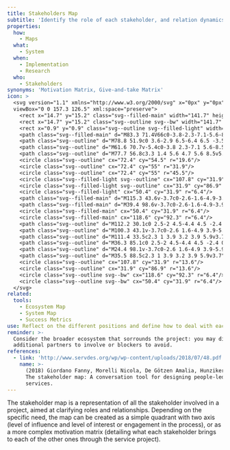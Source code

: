 ```yaml
---
title: Stakeholders Map
subtitle: 'Identify the role of each stakeholder, and relation dynamics'
properties:
  how:
    - Maps
  what:
    - System
  when:
    - Implementation
    - Research
  who:
    - Stakeholders
synonyms: 'Motivation Matrix, Give-and-take Matrix'
icon: >
  <svg version="1.1" xmlns="http://www.w3.org/2000/svg" x="0px" y="0px"
  viewBox="0 0 157.3 126.5" xml:space="preserve">
    <rect x="14.7" y="15.2" class="svg--filled-main" width="141.7" height="110.4"/>
    <rect x="14.7" y="15.2" class="svg--outline svg--bw" width="141.7" height="110.4"/>
    <rect x="0.9" y="0.9" class="svg--outline svg--filled-light" width="140.3" height="110.9"/>
    <path class="svg--filled-main" d="M83.3 71.4V66c0-3.8-2.3-7.1-5.6-8.5H67.2c-3.3 1.4-5.6 4.7-5.6 8.5v5.4c0 0 4.4 2.8 10.9 2.8S83.3 71.4 83.3 71.4z"/>
    <path class="svg--outline" d="M78.8 51.9c0 3.6-2.9 6.5-6.4 6.5 -3.5 0-6.4-2.9-6.4-6.5v-2.2c0-3.6 2.9-6.5 6.4-6.5 3.5 0 6.4 2.9 6.4 6.5V51.9z"/>
    <path class="svg--outline" d="M61.6 70.7v-5.4c0-3.8 2.3-7.1 5.6-8.5"/>
    <path class="svg--outline" d="M77.7 56.8c3.3 1.4 5.6 4.7 5.6 8.5v5.4"/>
    <circle class="svg--outline" cx="72.4" cy="54.5" r="19.6"/>
    <circle class="svg--outline" cx="72.4" cy="55" r="31.9"/>
    <circle class="svg--outline" cx="72.4" cy="55" r="45.5"/>
    <circle class="svg--filled-light svg--outline" cx="107.8" cy="31.9" r="13.6"/>
    <circle class="svg--filled-light svg--outline" cx="31.9" cy="86.9" r="13.6"/>
    <circle class="svg--filled-light" cx="50.4" cy="31.9" r="6.4"/>
    <path class="svg--filled-main" d="M115.3 43.6v-3.7c0-2.6-1.6-4.9-3.9-5.9h-7.2c-2.3 1-3.9 3.2-3.9 5.9v3.7c0 0 3.1 1.9 7.5 1.9C112.2 45.5 115.3 43.6 115.3 43.6z"/>
    <path class="svg--filled-main" d="M39.4 98.6v-3.7c0-2.6-1.6-4.9-3.9-5.9h-7.2c-2.3 1-3.9 3.2-3.9 5.9v3.7c0 0 3.1 1.9 7.5 1.9C36.3 100.5 39.4 98.6 39.4 98.6z"/>
    <circle class="svg--filled-main" cx="50.4" cy="31.9" r="6.4"/>
    <circle class="svg--filled-main" cx="118.6" cy="92.3" r="6.4"/>
    <path class="svg--outline" d="M112.2 30.1c0 2.5-2 4.5-4.4 4.5 -2.4 0-4.4-2-4.4-4.5v-1.5c0-2.5 2-4.5 4.4-4.5 2.4 0 4.4 2 4.4 4.5V30.1z"/>
    <path class="svg--outline" d="M100.3 43.1v-3.7c0-2.6 1.6-4.9 3.9-5.9"/>
    <path class="svg--outline" d="M111.4 33.5c2.3 1 3.9 3.2 3.9 5.9v3.7"/>
    <path class="svg--outline" d="M36.3 85.1c0 2.5-2 4.5-4.4 4.5 -2.4 0-4.4-2-4.4-4.5v-1.5c0-2.5 2-4.5 4.4-4.5 2.4 0 4.4 2 4.4 4.5V85.1z"/>
    <path class="svg--outline" d="M24.4 98.1v-3.7c0-2.6 1.6-4.9 3.9-5.9"/>
    <path class="svg--outline" d="M35.5 88.5c2.3 1 3.9 3.2 3.9 5.9v3.7"/>
    <circle class="svg--outline" cx="107.8" cy="31.9" r="13.6"/>
    <circle class="svg--outline" cx="31.9" cy="86.9" r="13.6"/>
    <circle class="svg--outline svg--bw" cx="118.6" cy="92.3" r="6.4"/>
    <circle class="svg--outline svg--bw" cx="50.4" cy="31.9" r="6.4"/>
  </svg>
related:
  tools:
    - Ecosystem Map
    - System Map
    - Success Metrics
use: Reflect on the different positions and define how to deal with each of them.
reminder: >-
  Consider the broader ecosystem that sorrounds the project: you may discover
  additional partners to involve or blockers to avoid.
references:
  - link: 'http://www.servdes.org/wp/wp-content/uploads/2018/07/48.pdf'
    name: >-
      (2018) Giordano Fanny, Morelli Nicola, De Götzen Amalia, Hunziker Judith.
      The stakeholder map: A conversation tool for designing people-led public
      services.
---
```

The stakeholder map is a representation of all the stakeholder involved in a project, aimed at clarifying roles and relationships. Depending on the specific need, the map can be created as a simple quadrant with two axis (level of influence and level of interest or engagement in the process), or as a more complex motivation matrix (detailing what each stakeholder brings to each of the other ones through the service project).
